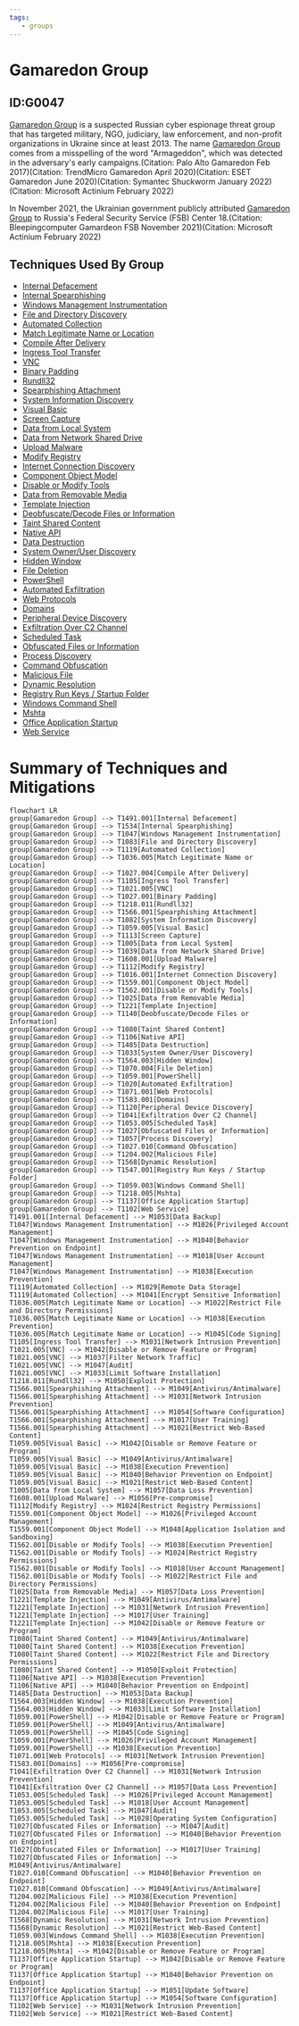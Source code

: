 ```yaml
---
tags:
   - groups
---
```

# Gamaredon Group
## ID:G0047
[Gamaredon Group](/mitre/groups/G0047) is a suspected Russian cyber espionage threat group that has targeted military, NGO, judiciary, law enforcement, and non-profit organizations in Ukraine since at least 2013. The name [Gamaredon Group](/mitre/groups/G0047) comes from a misspelling of the word "Armageddon", which was detected in the adversary's early campaigns.(Citation: Palo Alto Gamaredon Feb 2017)(Citation: TrendMicro Gamaredon April 2020)(Citation: ESET Gamaredon June 2020)(Citation: Symantec Shuckworm January 2022)(Citation: Microsoft Actinium February 2022)

In November 2021, the Ukrainian government publicly attributed [Gamaredon Group](/mitre/groups/G0047) to Russia's Federal Security Service (FSB) Center 18.(Citation: Bleepingcomputer Gamardeon FSB November 2021)(Citation: Microsoft Actinium February 2022)
## Techniques Used By Group
* [Internal Defacement](techniques/T1491/001)
* [Internal Spearphishing](techniques/T1534)
* [Windows Management Instrumentation](techniques/T1047)
* [File and Directory Discovery](techniques/T1083)
* [Automated Collection](techniques/T1119)
* [Match Legitimate Name or Location](techniques/T1036/005)
* [Compile After Delivery](techniques/T1027/004)
* [Ingress Tool Transfer](techniques/T1105)
* [VNC](techniques/T1021/005)
* [Binary Padding](techniques/T1027/001)
* [Rundll32](techniques/T1218/011)
* [Spearphishing Attachment](techniques/T1566/001)
* [System Information Discovery](techniques/T1082)
* [Visual Basic](techniques/T1059/005)
* [Screen Capture](techniques/T1113)
* [Data from Local System](techniques/T1005)
* [Data from Network Shared Drive](techniques/T1039)
* [Upload Malware](techniques/T1608/001)
* [Modify Registry](techniques/T1112)
* [Internet Connection Discovery](techniques/T1016/001)
* [Component Object Model](techniques/T1559/001)
* [Disable or Modify Tools](techniques/T1562/001)
* [Data from Removable Media](techniques/T1025)
* [Template Injection](techniques/T1221)
* [Deobfuscate/Decode Files or Information](techniques/T1140)
* [Taint Shared Content](techniques/T1080)
* [Native API](techniques/T1106)
* [Data Destruction](techniques/T1485)
* [System Owner/User Discovery](techniques/T1033)
* [Hidden Window](techniques/T1564/003)
* [File Deletion](techniques/T1070/004)
* [PowerShell](techniques/T1059/001)
* [Automated Exfiltration](techniques/T1020)
* [Web Protocols](techniques/T1071/001)
* [Domains](techniques/T1583/001)
* [Peripheral Device Discovery](techniques/T1120)
* [Exfiltration Over C2 Channel](techniques/T1041)
* [Scheduled Task](techniques/T1053/005)
* [Obfuscated Files or Information](techniques/T1027)
* [Process Discovery](techniques/T1057)
* [Command Obfuscation](techniques/T1027/010)
* [Malicious File](techniques/T1204/002)
* [Dynamic Resolution](techniques/T1568)
* [Registry Run Keys / Startup Folder](techniques/T1547/001)
* [Windows Command Shell](techniques/T1059/003)
* [Mshta](techniques/T1218/005)
* [Office Application Startup](techniques/T1137)
* [Web Service](techniques/T1102)

# Summary of Techniques and Mitigations
```mermaid
flowchart LR
group[Gamaredon Group] --> T1491.001[Internal Defacement]
group[Gamaredon Group] --> T1534[Internal Spearphishing]
group[Gamaredon Group] --> T1047[Windows Management Instrumentation]
group[Gamaredon Group] --> T1083[File and Directory Discovery]
group[Gamaredon Group] --> T1119[Automated Collection]
group[Gamaredon Group] --> T1036.005[Match Legitimate Name or Location]
group[Gamaredon Group] --> T1027.004[Compile After Delivery]
group[Gamaredon Group] --> T1105[Ingress Tool Transfer]
group[Gamaredon Group] --> T1021.005[VNC]
group[Gamaredon Group] --> T1027.001[Binary Padding]
group[Gamaredon Group] --> T1218.011[Rundll32]
group[Gamaredon Group] --> T1566.001[Spearphishing Attachment]
group[Gamaredon Group] --> T1082[System Information Discovery]
group[Gamaredon Group] --> T1059.005[Visual Basic]
group[Gamaredon Group] --> T1113[Screen Capture]
group[Gamaredon Group] --> T1005[Data from Local System]
group[Gamaredon Group] --> T1039[Data from Network Shared Drive]
group[Gamaredon Group] --> T1608.001[Upload Malware]
group[Gamaredon Group] --> T1112[Modify Registry]
group[Gamaredon Group] --> T1016.001[Internet Connection Discovery]
group[Gamaredon Group] --> T1559.001[Component Object Model]
group[Gamaredon Group] --> T1562.001[Disable or Modify Tools]
group[Gamaredon Group] --> T1025[Data from Removable Media]
group[Gamaredon Group] --> T1221[Template Injection]
group[Gamaredon Group] --> T1140[Deobfuscate/Decode Files or Information]
group[Gamaredon Group] --> T1080[Taint Shared Content]
group[Gamaredon Group] --> T1106[Native API]
group[Gamaredon Group] --> T1485[Data Destruction]
group[Gamaredon Group] --> T1033[System Owner/User Discovery]
group[Gamaredon Group] --> T1564.003[Hidden Window]
group[Gamaredon Group] --> T1070.004[File Deletion]
group[Gamaredon Group] --> T1059.001[PowerShell]
group[Gamaredon Group] --> T1020[Automated Exfiltration]
group[Gamaredon Group] --> T1071.001[Web Protocols]
group[Gamaredon Group] --> T1583.001[Domains]
group[Gamaredon Group] --> T1120[Peripheral Device Discovery]
group[Gamaredon Group] --> T1041[Exfiltration Over C2 Channel]
group[Gamaredon Group] --> T1053.005[Scheduled Task]
group[Gamaredon Group] --> T1027[Obfuscated Files or Information]
group[Gamaredon Group] --> T1057[Process Discovery]
group[Gamaredon Group] --> T1027.010[Command Obfuscation]
group[Gamaredon Group] --> T1204.002[Malicious File]
group[Gamaredon Group] --> T1568[Dynamic Resolution]
group[Gamaredon Group] --> T1547.001[Registry Run Keys / Startup Folder]
group[Gamaredon Group] --> T1059.003[Windows Command Shell]
group[Gamaredon Group] --> T1218.005[Mshta]
group[Gamaredon Group] --> T1137[Office Application Startup]
group[Gamaredon Group] --> T1102[Web Service]
T1491.001[Internal Defacement] --> M1053[Data Backup]
T1047[Windows Management Instrumentation] --> M1026[Privileged Account Management]
T1047[Windows Management Instrumentation] --> M1040[Behavior Prevention on Endpoint]
T1047[Windows Management Instrumentation] --> M1018[User Account Management]
T1047[Windows Management Instrumentation] --> M1038[Execution Prevention]
T1119[Automated Collection] --> M1029[Remote Data Storage]
T1119[Automated Collection] --> M1041[Encrypt Sensitive Information]
T1036.005[Match Legitimate Name or Location] --> M1022[Restrict File and Directory Permissions]
T1036.005[Match Legitimate Name or Location] --> M1038[Execution Prevention]
T1036.005[Match Legitimate Name or Location] --> M1045[Code Signing]
T1105[Ingress Tool Transfer] --> M1031[Network Intrusion Prevention]
T1021.005[VNC] --> M1042[Disable or Remove Feature or Program]
T1021.005[VNC] --> M1037[Filter Network Traffic]
T1021.005[VNC] --> M1047[Audit]
T1021.005[VNC] --> M1033[Limit Software Installation]
T1218.011[Rundll32] --> M1050[Exploit Protection]
T1566.001[Spearphishing Attachment] --> M1049[Antivirus/Antimalware]
T1566.001[Spearphishing Attachment] --> M1031[Network Intrusion Prevention]
T1566.001[Spearphishing Attachment] --> M1054[Software Configuration]
T1566.001[Spearphishing Attachment] --> M1017[User Training]
T1566.001[Spearphishing Attachment] --> M1021[Restrict Web-Based Content]
T1059.005[Visual Basic] --> M1042[Disable or Remove Feature or Program]
T1059.005[Visual Basic] --> M1049[Antivirus/Antimalware]
T1059.005[Visual Basic] --> M1038[Execution Prevention]
T1059.005[Visual Basic] --> M1040[Behavior Prevention on Endpoint]
T1059.005[Visual Basic] --> M1021[Restrict Web-Based Content]
T1005[Data from Local System] --> M1057[Data Loss Prevention]
T1608.001[Upload Malware] --> M1056[Pre-compromise]
T1112[Modify Registry] --> M1024[Restrict Registry Permissions]
T1559.001[Component Object Model] --> M1026[Privileged Account Management]
T1559.001[Component Object Model] --> M1048[Application Isolation and Sandboxing]
T1562.001[Disable or Modify Tools] --> M1038[Execution Prevention]
T1562.001[Disable or Modify Tools] --> M1024[Restrict Registry Permissions]
T1562.001[Disable or Modify Tools] --> M1018[User Account Management]
T1562.001[Disable or Modify Tools] --> M1022[Restrict File and Directory Permissions]
T1025[Data from Removable Media] --> M1057[Data Loss Prevention]
T1221[Template Injection] --> M1049[Antivirus/Antimalware]
T1221[Template Injection] --> M1031[Network Intrusion Prevention]
T1221[Template Injection] --> M1017[User Training]
T1221[Template Injection] --> M1042[Disable or Remove Feature or Program]
T1080[Taint Shared Content] --> M1049[Antivirus/Antimalware]
T1080[Taint Shared Content] --> M1038[Execution Prevention]
T1080[Taint Shared Content] --> M1022[Restrict File and Directory Permissions]
T1080[Taint Shared Content] --> M1050[Exploit Protection]
T1106[Native API] --> M1038[Execution Prevention]
T1106[Native API] --> M1040[Behavior Prevention on Endpoint]
T1485[Data Destruction] --> M1053[Data Backup]
T1564.003[Hidden Window] --> M1038[Execution Prevention]
T1564.003[Hidden Window] --> M1033[Limit Software Installation]
T1059.001[PowerShell] --> M1042[Disable or Remove Feature or Program]
T1059.001[PowerShell] --> M1049[Antivirus/Antimalware]
T1059.001[PowerShell] --> M1045[Code Signing]
T1059.001[PowerShell] --> M1026[Privileged Account Management]
T1059.001[PowerShell] --> M1038[Execution Prevention]
T1071.001[Web Protocols] --> M1031[Network Intrusion Prevention]
T1583.001[Domains] --> M1056[Pre-compromise]
T1041[Exfiltration Over C2 Channel] --> M1031[Network Intrusion Prevention]
T1041[Exfiltration Over C2 Channel] --> M1057[Data Loss Prevention]
T1053.005[Scheduled Task] --> M1026[Privileged Account Management]
T1053.005[Scheduled Task] --> M1018[User Account Management]
T1053.005[Scheduled Task] --> M1047[Audit]
T1053.005[Scheduled Task] --> M1028[Operating System Configuration]
T1027[Obfuscated Files or Information] --> M1047[Audit]
T1027[Obfuscated Files or Information] --> M1040[Behavior Prevention on Endpoint]
T1027[Obfuscated Files or Information] --> M1017[User Training]
T1027[Obfuscated Files or Information] --> M1049[Antivirus/Antimalware]
T1027.010[Command Obfuscation] --> M1040[Behavior Prevention on Endpoint]
T1027.010[Command Obfuscation] --> M1049[Antivirus/Antimalware]
T1204.002[Malicious File] --> M1038[Execution Prevention]
T1204.002[Malicious File] --> M1040[Behavior Prevention on Endpoint]
T1204.002[Malicious File] --> M1017[User Training]
T1568[Dynamic Resolution] --> M1031[Network Intrusion Prevention]
T1568[Dynamic Resolution] --> M1021[Restrict Web-Based Content]
T1059.003[Windows Command Shell] --> M1038[Execution Prevention]
T1218.005[Mshta] --> M1038[Execution Prevention]
T1218.005[Mshta] --> M1042[Disable or Remove Feature or Program]
T1137[Office Application Startup] --> M1042[Disable or Remove Feature or Program]
T1137[Office Application Startup] --> M1040[Behavior Prevention on Endpoint]
T1137[Office Application Startup] --> M1051[Update Software]
T1137[Office Application Startup] --> M1054[Software Configuration]
T1102[Web Service] --> M1031[Network Intrusion Prevention]
T1102[Web Service] --> M1021[Restrict Web-Based Content]
```